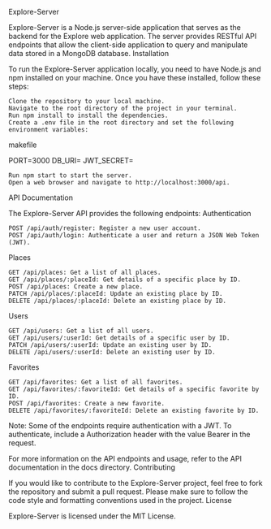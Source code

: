 Explore-Server

Explore-Server is a Node.js server-side application that serves as the backend for the Explore web application. The server provides RESTful API endpoints that allow the client-side application to query and manipulate data stored in a MongoDB database.
Installation

To run the Explore-Server application locally, you need to have Node.js and npm installed on your machine. Once you have these installed, follow these steps:

    Clone the repository to your local machine.
    Navigate to the root directory of the project in your terminal.
    Run npm install to install the dependencies.
    Create a .env file in the root directory and set the following environment variables:

makefile

PORT=3000
DB_URI=<your MongoDB database URI>
JWT_SECRET=<your JWT secret key>

    Run npm start to start the server.
    Open a web browser and navigate to http://localhost:3000/api.

API Documentation

The Explore-Server API provides the following endpoints:
Authentication

    POST /api/auth/register: Register a new user account.
    POST /api/auth/login: Authenticate a user and return a JSON Web Token (JWT).

Places

    GET /api/places: Get a list of all places.
    GET /api/places/:placeId: Get details of a specific place by ID.
    POST /api/places: Create a new place.
    PATCH /api/places/:placeId: Update an existing place by ID.
    DELETE /api/places/:placeId: Delete an existing place by ID.

Users

    GET /api/users: Get a list of all users.
    GET /api/users/:userId: Get details of a specific user by ID.
    PATCH /api/users/:userId: Update an existing user by ID.
    DELETE /api/users/:userId: Delete an existing user by ID.

Favorites

    GET /api/favorites: Get a list of all favorites.
    GET /api/favorites/:favoriteId: Get details of a specific favorite by ID.
    POST /api/favorites: Create a new favorite.
    DELETE /api/favorites/:favoriteId: Delete an existing favorite by ID.

Note: Some of the endpoints require authentication with a JWT. To authenticate, include a Authorization header with the value Bearer <your JWT> in the request.

For more information on the API endpoints and usage, refer to the API documentation in the docs directory.
Contributing

If you would like to contribute to the Explore-Server project, feel free to fork the repository and submit a pull request. Please make sure to follow the code style and formatting conventions used in the project.
License

Explore-Server is licensed under the MIT License.

